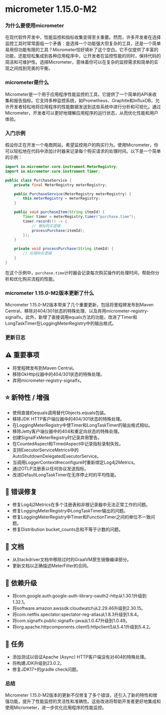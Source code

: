 # micrometer 1.15.0-M2
### 为什么要使用micrometer

在现代软件开发中，性能监控和指标收集变得至关重要。然而，许多开发者在选择监控工具时常常面临一个矛盾：是选择一个功能强大但复杂的工具，还是一个简单易用但功能有限的工具？Micrometer恰好填补了这个空白。它不仅提供了丰富的功能，还能轻松集成到各种应用程序中，让开发者在监控性能的同时，保持代码的简洁和可维护性。选择Micrometer，意味着你可以在复杂的监控需求和简单的实现之间找到完美的平衡。

### micrometer是什么

Micrometer是一个用于应用程序性能监控的工具，它提供了一个简单的API来收集和报告指标。它支持多种监控系统，如Prometheus、Graphite和InfluxDB，允许开发者轻松地将应用程序的性能数据发送到这些系统中进行分析和可视化。通过Micrometer，开发者可以更好地理解应用程序的运行状态，从而优化性能和用户体验。

### 入门示例

假设你正在开发一个电商网站，希望监控用户的购买行为。使用Micrometer，你可以轻松地在代码中添加计时器来记录每个购买请求的处理时间。以下是一个简单的示例：

```java
import io.micrometer.core.instrument.MeterRegistry;
import io.micrometer.core.instrument.Timer;

public class PurchaseService {
    private final MeterRegistry meterRegistry;

    public PurchaseService(MeterRegistry meterRegistry) {
        this.meterRegistry = meterRegistry;
    }

    public void purchaseItem(String itemId) {
        Timer timer = meterRegistry.timer("purchase.time");
        timer.record(() -> {
            // 模拟购买逻辑
            processPurchase(itemId);
        });
    }

    private void processPurchase(String itemId) {
        // 处理购买逻辑
    }
}
```

在这个示例中，`purchase.time`计时器会记录每次购买操作的处理时间，帮助你分析和优化购买流程的性能。

### micrometer 1.15.0-M2版本更新了什么

Micrometer 1.15.0-M2版本带来了几个重要更新，包括将里程碑发布到Maven Central、移除对404/301状态的特殊处理、以及弃用micrometer-registry-signalfx。此外，新增了直接调用equals方法的功能，改进了Timer和LongTaskTimer在LoggingMeterRegistry中的输出格式。

### 更新日志

## ⚠️ 重要事项
- 将里程碑发布到Maven Central。
- 移除OkHttp仪器中的404/301状态的特殊处理。
- 弃用micrometer-registry-signalfx。

## ⭐ 新特性 / 增强
- 使用直接的equals调用替代Objects.equals包装。
- 移除JDK HTTP客户端仪器中的404/301状态的特殊处理。
- 在LoggingMeterRegistry中使Timer和LongTaskTimer的输出格式相似。
- 移除Jetty客户端仪器中的404和重定向状态的特殊处理。
- 创建SignalFxMeterRegistry时记录弃用警告。
- 在CountedAspect和TimedAspect中记录指标录制失败。
- 支持ExecutorServiceMetrics中的AutoShutdownDelegatedExecutorService。
- 当调用LoggerContext#reconfigure时重新绑定Log4j2Metrics。
- 通过OTLP注册表以任何协议发送指标。
- 改进DefaultLongTaskTimer在无序停止时的平均性能。

## 🐞 错误修复
- 修复Log4j2Metrics在多个注册表和非根记录器中无法正常工作的问题。
- 修复LoggingMeterRegistry中LongTaskTimer输出的问题。
- 修复LoggingMeterRegistry中Timer和FunctionTimer之间的单位不一致问题。
- 修复Distribution bucket_counts总和不等于计数的问题。

## 📔 文档
- 从Stackdriver文档中移除过时的GraalVM原生镜像编译部分。
- 更新文档以正确描述MeterFilter的合同。

## 🔨 依赖升级
- 将com.google.auth:google-auth-library-oauth2-http从1.30.1升级到1.32.1。
- 将software.amazon.awssdk:cloudwatch从2.29.46升级到2.30.15。
- 将com.netflix.spectator:spectator-reg-atlas从1.8.3升级到1.8.4。
- 将com.signalfx.public:signalfx-java从1.0.47升级到1.0.49。
- 将org.apache.httpcomponents.client5:httpclient5从5.4.1升级到5.4.2。

## 📝 任务
- 添加测试以验证Apache (Async) HTTP客户端没有对404的特殊处理。
- 将构建JDK升级到23.0.2。
- 修复JDK17+的gradle check问题。

### 总结

Micrometer 1.15.0-M2版本的更新不仅修复了多个错误，还引入了新的特性和增强功能，提升了性能监控的灵活性和准确性。这些改进将帮助开发者更好地集成和使用Micrometer，进一步优化应用程序的性能监控。